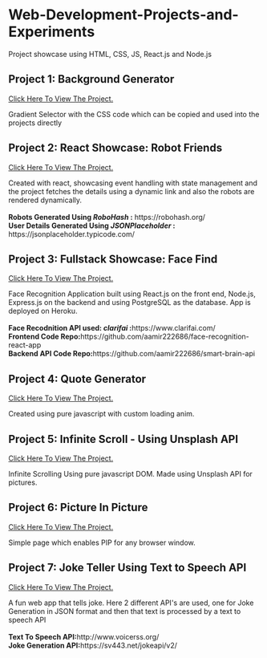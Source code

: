 # Web-Development-Projects-and-Experiments
Project showcase using HTML, CSS, JS, React.js and Node.js

<h2> Project 1: Background Generator </h2>
<a href='https://aamir222686.github.io/Web-Development-Projects-and-Experiments/background-generator-pure-DOM/' target="_blank"> Click Here To View The Project.</a>
<p> Gradient Selector with the CSS code which can be copied and used into the projects directly </p>

<h2> Project 2: React Showcase: Robot Friends </h2>
<a href='https://aamir222686.github.io/Web-Development-Projects-and-Experiments/robofriends-react-app/' target="_blank"> Click Here To View The Project.</a>
<p> Created with react, showcasing event handling with state management and the project fetches the details using a dynamic link and also the robots are rendered dynamically. <br><br>
  <b>Robots Generated Using <i>RoboHash</i> :</b> https://robohash.org/ <br> <b>User Details Generated Using <i>JSONPlaceholder</i> :</b> https://jsonplaceholder.typicode.com/ </p>
  
  <h2> Project 3: Fullstack Showcase: Face Find </h2>
<a href='https://face-find-react-app.herokuapp.com/' target="_blank"> Click Here To View The Project.</a>
<p> Face Recognition Application built using React.js on the front end, Node.js, Express.js on the backend and using PostgreSQL as the database. App is deployed on Heroku.<br><br>
  <b>Face Recodnition API used: <i>clarifai</i> :</b>https://www.clarifai.com/ <br>
  <b>Frontend Code Repo:</b>https://github.com/aamir222686/face-recognition-react-app<br>
  <b>Backend API Code Repo:</b>https://github.com/aamir222686/smart-brain-api
</p>


<h2> Project 4: Quote Generator </h2>
<a href='https://aamir222686.github.io/Web-Development-Projects-and-Experiments/quote-generator/' target="_blank"> Click Here To View The Project.</a>
<p> Created using pure javascript with custom loading anim.</p>

<h2> Project 5: Infinite Scroll - Using Unsplash API </h2>
<a href='https://aamir222686.github.io/Web-Development-Projects-and-Experiments/infinite-scroll-unsplash-api/' target="_blank"> Click Here To View The Project.</a>
<p> Infinite Scrolling Using pure javascript DOM. Made using Unsplash API for pictures. </p>

<h2> Project 6: Picture In Picture</h2>
<a href='https://aamir222686.github.io/Web-Development-Projects-and-Experiments/picture-in-picture/' target="_blank"> Click Here To View The Project.</a>
<p> Simple page which enables PIP for any browser window. </p>

<h2> Project 7: Joke Teller Using Text to Speech API</h2>
<a href='https://aamir222686.github.io/Web-Development-Projects-and-Experiments/joke-teller-text-to-voice/' target="_blank"> Click Here To View The Project.</a>
<p> A fun web app that tells joke. Here 2 different API's are used, one for Joke Generation in JSON format and then that text is processed by a text to speech API <br>
  <br>
  <b>Text To Speech API:</b>http://www.voicerss.org/ <br>
  <b>Joke Generation API:</b>https://sv443.net/jokeapi/v2/</p>
